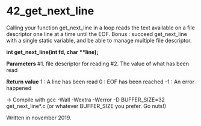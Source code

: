 # 42_get_next_line
Calling your function get_next_line in a loop reads the text available on a file descriptor one line at a time until the EOF.
Bonus : succeed get_next_line with a single static variable, and be able to manage multiple file descriptor.

__int get_next_line(int fd, char **line);__

**Parameters**
#1. file descriptor for reading
#2. The value of what has been read

**Return value**
1 : A line has been read
0 : EOF has been reached
-1 : An error happened

-> Compile with gcc -Wall -Wextra -Werror -D BUFFER_SIZE=32 get_next_line*.c (or whatever BUFFER_SIZE you prefer. Go nuts!)

Written in november 2019.

